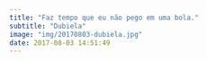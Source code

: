 ```yaml
---
title: "Faz tempo que eu não pego em uma bola."
subtitle: "Dubiela"
image: "img/20170803-dubiela.jpg"
date: 2017-08-03 14:51:49
---
```

